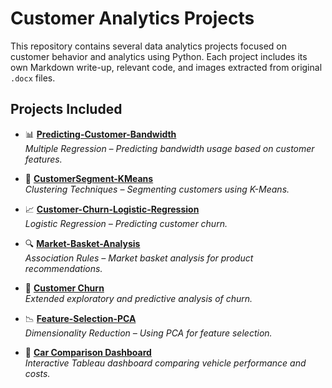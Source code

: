 # Customer Analytics Projects

This repository contains several data analytics projects focused on customer behavior and analytics using Python. Each project includes its own Markdown write-up, relevant code, and images extracted from original `.docx` files.

## Projects Included

- 📊 **[Predicting-Customer-Bandwidth](Predicting-Customer-Bandwidth)**  
  *Multiple Regression – Predicting bandwidth usage based on customer features.*  

- 🧠 **[CustomerSegment-KMeans](CustomerSegment-KMeans)**  
  *Clustering Techniques – Segmenting customers using K-Means.*  

- 📈 **[Customer-Churn-Logistic-Regression](Customer-Churn-Logistic-Regression)**  
  *Logistic Regression – Predicting customer churn.*  

- 🔍 **[Market-Basket-Analysis](Market-Basket-Analysis)**  
  *Association Rules – Market basket analysis for product recommendations.*  

- 👋 **[Customer Churn](Customer%20Churn)**  
  *Extended exploratory and predictive analysis of churn.*  

- 📉 **[Feature-Selection-PCA](Feature-Selection-PCA)**  
  *Dimensionality Reduction – Using PCA for feature selection.*
  
- 🚗 **[Car Comparison Dashboard](Car-Comparison)**  
  *Interactive Tableau dashboard comparing vehicle performance and costs.*  
